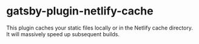 # gatsby-plugin-netlify-cache

This plugin caches your static files locally or in the Netlify cache directory. It will massively speed up subsequent builds.
